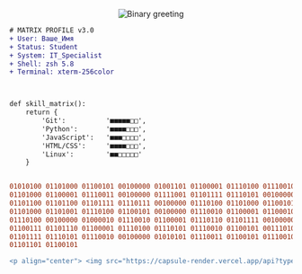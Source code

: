 <p align="center">
  <img src="https://readme-typing-svg.demolab.com?font=Ubuntu+Mono&size=28&duration=4000&pause=1000&color=00FF00&background=000000&center=true&vCenter=true&width=500&lines=01001000+01001001;01110110+01100101+00100000+01001101+01100001+01110100+01110010+01101001+01111000" alt="Binary greeting" />
</p>

```diff
# MATRIX PROFILE v3.0
+ User: Ваше_Имя
+ Status: Student
+ System: IT_Specialist
+ Shell: zsh 5.8
+ Terminal: xterm-256color



def skill_matrix():
    return {
        'Git':          '■■■■■□□',
        'Python':       '■■■■□□□',
        'JavaScript':   '■■■□□□□',
        'HTML/CSS':     '■■■■□□□',
        'Linux':        '■■□□□□□'
    }


01010100 01101000 01100101 00100000 01001101 01100001 01110100 01110010 01101001 01111000 
01101000 01100001 01110011 00100000 01111001 01101111 01110101 00100000 01000110 01101111 
01101100 01101100 01101111 01110111 00100000 01110100 01101000 01100101 00100000 01110111 
01101000 01101001 01110100 01100101 00100000 01110010 01100001 01100010 01100010 01101001 
01110100 00100000 01000010 01110010 01100001 01110110 01101111 00100000 01010011 01101001 
01100111 01101110 01100001 01110100 01110101 01110010 01100101 00111010 00100000 01011001 
01101111 01110101 01110010 00100000 01010101 01110011 01100101 01110010 01101110 01100001 
01101101 01100101

<p align="center"> <img src="https://capsule-render.vercel.app/api?type=rect&color=00FF00&height=2&width=100%&section=footer"/> </p><p align="center"> <img src="https://komarev.com/ghpvc/?username=yourusername&label=≫_PROFILE_VIEWS&color=00FF00&style=flat-square" alt="Profile views"/> </p> ```
